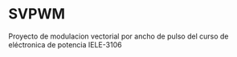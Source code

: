 # SVPWM
 Proyecto de modulacion vectorial por ancho de pulso del curso de eléctronica de potencia IELE-3106
